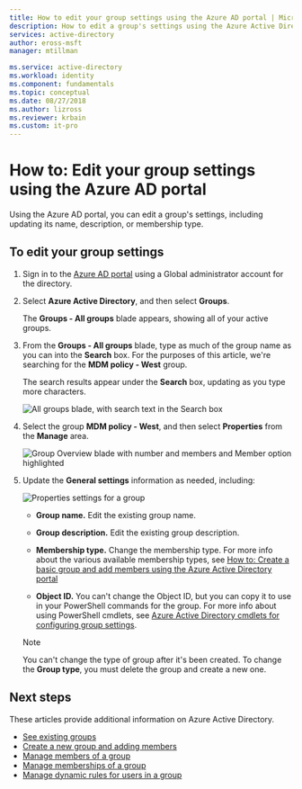 ```yaml
---
title: How to edit your group settings using the Azure AD portal | Microsoft Docs
description: How to edit a group's settings using the Azure Active Directory portal.
services: active-directory
author: eross-msft
manager: mtillman

ms.service: active-directory
ms.workload: identity
ms.component: fundamentals
ms.topic: conceptual
ms.date: 08/27/2018
ms.author: lizross
ms.reviewer: krbain
ms.custom: it-pro
---
```


# How to: Edit your group settings using the Azure AD portal

Using the Azure AD portal, you can edit a group's settings, including updating its name, description, or membership type.

## To edit your group settings
1. Sign in to the [Azure AD portal](https://portal.azure.com) using a Global administrator account for the directory.

2. Select **Azure Active Directory**, and then select **Groups**.

    The **Groups - All groups** blade appears, showing all of your active groups.

3. From the **Groups - All groups** blade, type as much of the group name as you can into the **Search** box. For the purposes of this article, we're searching for the **MDM policy - West** group.

    The search results appear under the **Search** box, updating as you type more characters.

    ![All groups blade, with search text in the Search box](media/active-directory-groups-settings-azure-portal/search-for-specific-group.png)

4. Select the group **MDM policy - West**, and then select **Properties** from the **Manage** area.

    ![Group Overview blade with number and members and Member option highlighted](media/active-directory-groups-settings-azure-portal/group-overview-blade.png)

5. Update the **General settings** information as needed, including:

    ![Properties settings for a group](media/active-directory-groups-settings-azure-portal/group-properties-settings.png)

    - **Group name.** Edit the existing group name.
    
    - **Group description.** Edit the existing group description.
    
    - **Membership type.** Change the membership type. For more info about the various available membership types, see [How to: Create a basic group and add members using the Azure Active Directory portal](active-directory-groups-create-azure-portal.md)
    
    - **Object ID.** You can't change the Object ID, but you can copy it to use in your PowerShell commands for the group. For more info about using PowerShell cmdlets, see [Azure Active Directory cmdlets for configuring group settings](../users-groups-roles/groups-settings-cmdlets.md).

    >[!Note]
    >You can't change the type of group after it's been created. To change the **Group type**, you must delete the group and create a new one.

## Next steps
These articles provide additional information on Azure Active Directory.

* [See existing groups](active-directory-groups-view-azure-portal.md)
* [Create a new group and adding members](active-directory-groups-create-azure-portal.md)
* [Manage members of a group](active-directory-groups-members-azure-portal.md)
* [Manage memberships of a group](active-directory-groups-membership-azure-portal.md)
* [Manage dynamic rules for users in a group](../users-groups-roles/groups-dynamic-membership.md)
